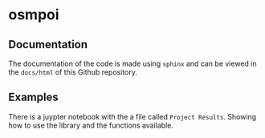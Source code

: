 # osmpoi


## Documentation
The documentation of the code is made using ```sphinx``` and can be viewed in the ```docs/html``` 
of this Github repository.


## Examples

There is a juypter notebook with the a file called ```Project Results```. Showing how to use the library and the functions available.
